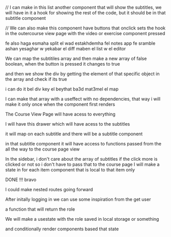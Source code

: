 // I can make in this list another component that will show the subtitles, we will have in it a hook for showing the rest of the code, but it should be in that subtitle component

// We can also make this component have buttons that onclick sets the hook in the outercourse view page with the video or exercise component pressed 



fe also haga esmaha split el wad estakhdemha fel notes app fe sramble ashan yesaghar w yekabar el diff maben el list w el editor




We can map the subtitiles array and then make a new array of false boolean,
when the button is pressed it changes to true 

and then we show the div by getting the element of that specific object in the array and check if its true

i can do it bel div key el beythat ba3d mat3mel el map

I can make that array with a useffect with no dependencies, that way i will make it only once when the component first renders






The Course View Page will have acess to everything 

I will have this drawer which will have acess to the subtitles

it will map on each subtitle and there will be a subtitle component 

in that subtitle component it will have access to functions passed from the all the way to the course page view 

In the sidebar, i don't care about the array of subtitles if the click more is clicked or not so i don't have to pass that to the course page
I will make a state in for each item component that is local to that item only



DONE !!! bravo 




I could make nested routes going forward





After initally logging in we can use some inspiration from the get user

a function that will return the role


We will make a usestate with the role saved in local storage or something 

and conditionally render components based that state